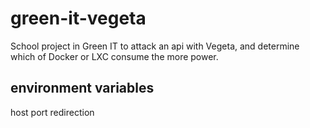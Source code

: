 
# green-it-vegeta
School project in Green IT to attack an api with Vegeta, and determine which of Docker or LXC consume the more power.

## environment variables
host
port
redirection